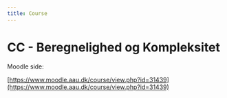```yaml
---
title: Course
---
```


# CC - Beregnelighed og Kompleksitet

Moodle side:

[https://www.moodle.aau.dk/course/view.php?id=31439](https://www.moodle.aau.dk/course/view.php?id=31439)

<br>